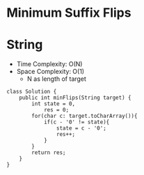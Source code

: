 # Minimum Suffix Flips

# String

- Time Complexity: O(N)
- Space Complexity: O(1)
  - N as length of target

```
class Solution {
    public int minFlips(String target) {
        int state = 0,
            res = 0;
        for(char c: target.toCharArray()){
            if(c - '0' != state){
                state = c - '0';
                res++;
            }
        }
        return res;
    }
}
```
